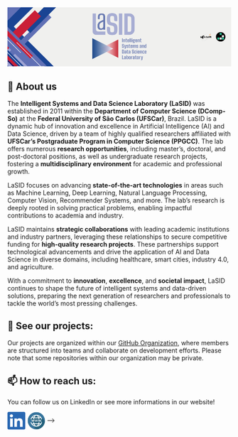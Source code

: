 <div align="center">
  <img src=/img/banner.png>
</div>

## :book: About us
The **Intelligent Systems and Data Science Laboratory (LaSID)** was established in 2011 within the **Department of Computer Science (DComp-So)** at the **Federal University of São Carlos (UFSCar)**, Brazil. LaSID is a dynamic hub of innovation and excellence in Artificial Intelligence (AI) and Data Science, driven by a team of highly qualified researchers affiliated with **UFSCar’s Postgraduate Program in Computer Science (PPGCC)**. The lab offers numerous **research opportunities**, including master’s, doctoral, and post-doctoral positions, as well as undergraduate research projects, fostering a **multidisciplinary environment** for academic and professional growth.

LaSID focuses on advancing **state-of-the-art technologies** in areas such as Machine Learning, Deep Learning, Natural Language Processing, Computer Vision, Recommender Systems, and more. The lab’s research is deeply rooted in solving practical problems, enabling impactful contributions to academia and industry.

LaSID maintains **strategic collaborations** with leading academic institutions and industry partners, leveraging these relationships to secure competitive funding for **high-quality research projects**. These partnerships support technological advancements and drive the application of AI and Data Science in diverse domains, including healthcare, smart cities, industry 4.0, and agriculture.

With a commitment to **innovation**, **excellence**, and **societal impact**, LaSID continues to shape the future of intelligent systems and data-driven solutions, preparing the next generation of researchers and professionals to tackle the world’s most pressing challenges.

## :briefcase: See our projects:
Our projects are organized within our [GitHub Organization](https://www.linkedin.com/company/lasid-ufscar/), where members are structured into teams and collaborate on development efforts. Please note that some repositories within our organization may be private.

## :mailbox: How to reach us:
You can follow us on LinkedIn or see more informations in our website!

[<img src="/img/linkedin.png" height="40em" align="center" alt="Follow LaSID on LinkedIn" title="Follow LaSID on LinkedIn"/>](https://www.linkedin.com/company/lasid-ufscar/)
[<img src="/img/website.png" height="40em" align="center" alt="Check it out our website" title="Check it out our website"/>](https://www.lasid.dcomp.ufscar.br) -->
